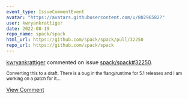 ```yaml
---
event_type: IssueCommentEvent
avatar: "https://avatars.githubusercontent.com/u/80296582?"
user: kwryankrattiger
date: 2022-08-19
repo_name: spack/spack
html_url: https://github.com/spack/spack/pull/32250
repo_url: https://github.com/spack/spack
---
```


<a href='https://github.com/kwryankrattiger' target='_blank'>kwryankrattiger</a> commented on issue <a href='https://github.com/spack/spack/pull/32250' target='_blank'>spack/spack#32250</a>.

<small>Converting this to a draft. There is a bug in the flang/runtime for 5.1 releases and I am working on a patch for it....</small>

<a href='https://github.com/spack/spack/pull/32250' target='_blank'>View Comment</a>